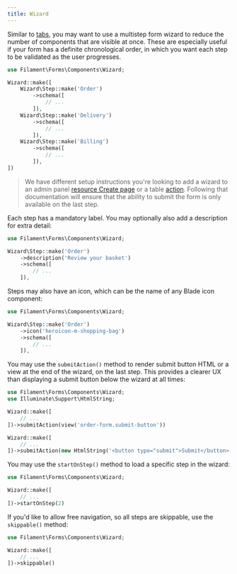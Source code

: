 ```yaml
---
title: Wizard
---
```


Similar to [tabs](tabs), you may want to use a multistep form wizard to reduce the number of components that are visible at once. These are especially useful if your form has a definite chronological order, in which you want each step to be validated as the user progresses.

```php
use Filament\Forms\Components\Wizard;

Wizard::make([
    Wizard\Step::make('Order')
        ->schema([
            // ...
        ]),
    Wizard\Step::make('Delivery')
        ->schema([
            // ...
        ]),
    Wizard\Step::make('Billing')
        ->schema([
            // ...
        ]),
])
```

> We have different setup instructions you're looking to add a wizard to an admin panel [resource Create page](../admin/resources/creating-records#wizards) or a table [action](../tables/actions#wizards). Following that documentation will ensure that the ability to submit the form is only available on the last step.

Each step has a mandatory label. You may optionally also add a description for extra detail:

```php
use Filament\Forms\Components\Wizard;

Wizard\Step::make('Order')
    ->description('Review your basket')
    ->schema([
        // ...
    ]),
```

Steps may also have an icon, which can be the name of any Blade icon component:

```php
use Filament\Forms\Components\Wizard;

Wizard\Step::make('Order')
    ->icon('heroicon-m-shopping-bag')
    ->schema([
        // ...
    ]),
```

You may use the `submitAction()` method to render submit button HTML or a view at the end of the wizard, on the last step. This provides a clearer UX than displaying a submit button below the wizard at all times:

```php
use Filament\Forms\Components\Wizard;
use Illuminate\Support\HtmlString;

Wizard::make([
    // ...
])->submitAction(view('order-form.submit-button'))

Wizard::make([
    // ...
])->submitAction(new HtmlString('<button type="submit">Submit</button>'))
```

You may use the `startOnStep()` method to load a specific step in the wizard:

```php
use Filament\Forms\Components\Wizard;

Wizard::make([
    // ...
])->startOnStep(2)
```

If you'd like to allow free navigation, so all steps are skippable, use the `skippable()` method:

```php
use Filament\Forms\Components\Wizard;

Wizard::make([
    // ...
])->skippable()
```
